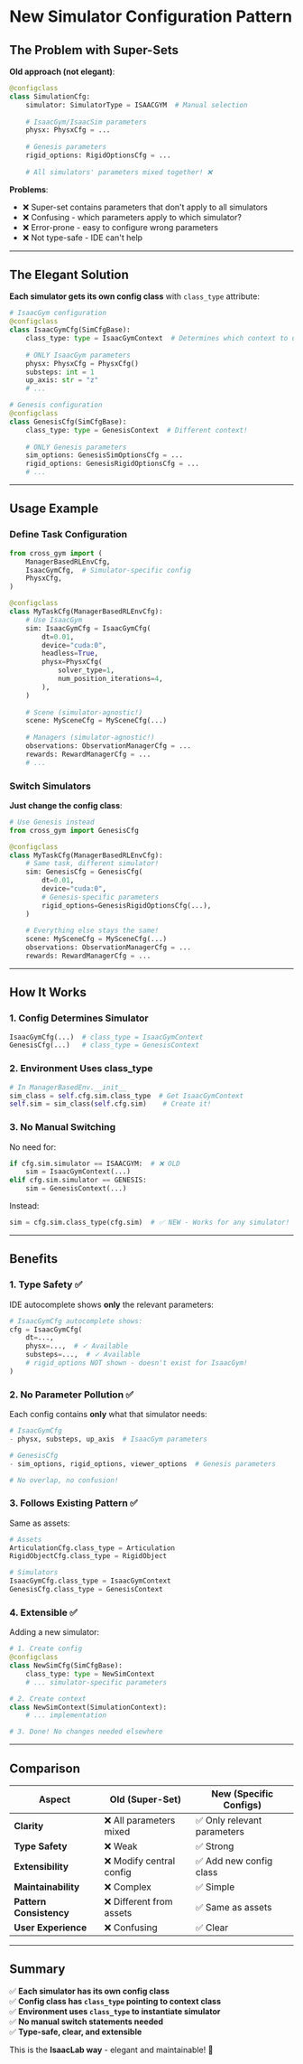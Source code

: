 # New Simulator Configuration Pattern

## The Problem with Super-Sets

**Old approach (not elegant)**:

```python
@configclass
class SimulationCfg:
    simulator: SimulatorType = ISAACGYM  # Manual selection
    
    # IsaacGym/IsaacSim parameters
    physx: PhysxCfg = ...
    
    # Genesis parameters  
    rigid_options: RigidOptionsCfg = ...
    
    # All simulators' parameters mixed together! ❌
```

**Problems**:

- ❌ Super-set contains parameters that don't apply to all simulators
- ❌ Confusing - which parameters apply to which simulator?
- ❌ Error-prone - easy to configure wrong parameters
- ❌ Not type-safe - IDE can't help

---

## The Elegant Solution

**Each simulator gets its own config class** with `class_type` attribute:

```python
# IsaacGym configuration
@configclass
class IsaacGymCfg(SimCfgBase):
    class_type: type = IsaacGymContext  # Determines which context to use
    
    # ONLY IsaacGym parameters
    physx: PhysxCfg = PhysxCfg()
    substeps: int = 1
    up_axis: str = "z"
    # ...

# Genesis configuration
@configclass
class GenesisCfg(SimCfgBase):
    class_type: type = GenesisContext  # Different context!
    
    # ONLY Genesis parameters
    sim_options: GenesisSimOptionsCfg = ...
    rigid_options: GenesisRigidOptionsCfg = ...
    # ...
```

---

## Usage Example

### Define Task Configuration

```python
from cross_gym import (
    ManagerBasedRLEnvCfg,
    IsaacGymCfg,  # Simulator-specific config
    PhysxCfg,
)

@configclass
class MyTaskCfg(ManagerBasedRLEnvCfg):
    # Use IsaacGym
    sim: IsaacGymCfg = IsaacGymCfg(
        dt=0.01,
        device="cuda:0",
        headless=True,
        physx=PhysxCfg(
            solver_type=1,
            num_position_iterations=4,
        ),
    )
    
    # Scene (simulator-agnostic!)
    scene: MySceneCfg = MySceneCfg(...)
    
    # Managers (simulator-agnostic!)
    observations: ObservationManagerCfg = ...
    rewards: RewardManagerCfg = ...
    # ...
```

### Switch Simulators

**Just change the config class**:

```python
# Use Genesis instead
from cross_gym import GenesisCfg

@configclass
class MyTaskCfg(ManagerBasedRLEnvCfg):
    # Same task, different simulator!
    sim: GenesisCfg = GenesisCfg(
        dt=0.01,
        device="cuda:0",
        # Genesis-specific parameters
        rigid_options=GenesisRigidOptionsCfg(...),
    )
    
    # Everything else stays the same!
    scene: MySceneCfg = MySceneCfg(...)
    observations: ObservationManagerCfg = ...
    rewards: RewardManagerCfg = ...
```

---

## How It Works

### 1. Config Determines Simulator

```python
IsaacGymCfg(...)  # class_type = IsaacGymContext
GenesisCfg(...)   # class_type = GenesisContext
```

### 2. Environment Uses class_type

```python
# In ManagerBasedEnv.__init__
sim_class = self.cfg.sim.class_type  # Get IsaacGymContext
self.sim = sim_class(self.cfg.sim)    # Create it!
```

### 3. No Manual Switching

No need for:

```python
if cfg.sim.simulator == ISAACGYM:  # ❌ OLD
    sim = IsaacGymContext(...)
elif cfg.sim.simulator == GENESIS:
    sim = GenesisContext(...)
```

Instead:

```python
sim = cfg.sim.class_type(cfg.sim)  # ✅ NEW - Works for any simulator!
```

---

## Benefits

### 1. Type Safety ✅

IDE autocomplete shows **only** the relevant parameters:

```python
# IsaacGymCfg autocomplete shows:
cfg = IsaacGymCfg(
    dt=...,
    physx=...,  # ✓ Available
    substeps=...,  # ✓ Available
    # rigid_options NOT shown - doesn't exist for IsaacGym!
)
```

### 2. No Parameter Pollution ✅

Each config contains **only** what that simulator needs:

```python
# IsaacGymCfg
- physx, substeps, up_axis  # IsaacGym parameters

# GenesisCfg  
- sim_options, rigid_options, viewer_options  # Genesis parameters

# No overlap, no confusion!
```

### 3. Follows Existing Pattern ✅

Same as assets:

```python
# Assets
ArticulationCfg.class_type = Articulation
RigidObjectCfg.class_type = RigidObject

# Simulators
IsaacGymCfg.class_type = IsaacGymContext
GenesisCfg.class_type = GenesisContext
```

### 4. Extensible ✅

Adding a new simulator:

```python
# 1. Create config
@configclass
class NewSimCfg(SimCfgBase):
    class_type: type = NewSimContext
    # ... simulator-specific parameters

# 2. Create context
class NewSimContext(SimulationContext):
    # ... implementation

# 3. Done! No changes needed elsewhere
```

---

## Comparison

| Aspect                  | Old (Super-Set)         | New (Specific Configs)     |
|-------------------------|-------------------------|----------------------------|
| **Clarity**             | ❌ All parameters mixed  | ✅ Only relevant parameters |
| **Type Safety**         | ❌ Weak                  | ✅ Strong                   |
| **Extensibility**       | ❌ Modify central config | ✅ Add new config class     |
| **Maintainability**     | ❌ Complex               | ✅ Simple                   |
| **Pattern Consistency** | ❌ Different from assets | ✅ Same as assets           |
| **User Experience**     | ❌ Confusing             | ✅ Clear                    |

---

## Summary

✅ **Each simulator has its own config class**  
✅ **Config class has `class_type` pointing to context class**  
✅ **Environment uses `class_type` to instantiate simulator**  
✅ **No manual switch statements needed**  
✅ **Type-safe, clear, and extensible**

This is the **IsaacLab way** - elegant and maintainable! 🎯

